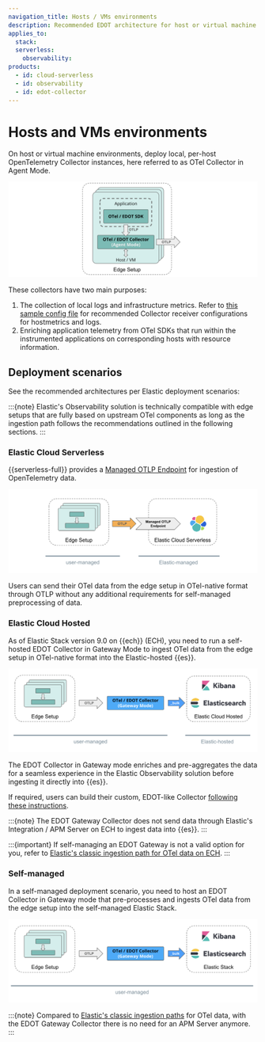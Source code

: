 ```yaml
---
navigation_title: Hosts / VMs environments
description: Recommended EDOT architecture for host or virtual machine environments.
applies_to:
  stack:
  serverless:
    observability:
products:
  - id: cloud-serverless
  - id: observability
  - id: edot-collector
---
```


# Hosts and VMs environments

On host or virtual machine environments, deploy local, per-host OpenTelemetry Collector instances, here referred to as OTel Collector in Agent Mode.

![VM-Edge](../images/arch-vm-edge.png)

These collectors have two main purposes:

1.  The collection of local logs and infrastructure metrics. Refer to [this sample config file](https://github.com/elastic/elastic-agent/blob/main/internal/pkg/otel/samples/linux/managed_otlp/platformlogs_hostmetrics.yml) for recommended Collector receiver configurations for hostmetrics and logs.
2.  Enriching application telemetry from OTel SDKs that run within the instrumented applications on corresponding hosts with resource information.

## Deployment scenarios

See the recommended architectures per Elastic deployment scenarios:

:::{note}
Elastic's Observability solution is technically compatible with edge setups that are fully based on upstream OTel components as long as the ingestion path follows the recommendations outlined in the following sections.
:::

### Elastic Cloud Serverless

{{serverless-full}} provides a [Managed OTLP Endpoint](../motlp.md) for ingestion of OpenTelemetry data.

![VM-Serverless](../images/arch-vm-serverless.png)

Users can send their OTel data from the edge setup in OTel-native format through OTLP without any additional requirements for self-managed preprocessing of data.

### Elastic Cloud Hosted

As of Elastic Stack version 9.0 on {{ech}} (ECH), you need to run a self-hosted EDOT Collector in Gateway Mode to ingest OTel data from the edge setup in OTel-native format into the Elastic-hosted {{es}}.

![VM-ECH](../images/arch-vm-ech.png)

The EDOT Collector in Gateway mode enriches and pre-aggregates the data for a seamless experience in the Elastic Observability solution before ingesting it directly into {{es}}.

If required, users can build their custom, EDOT-like Collector 
[following these instructions](../edot-collector/custom-collector.md).

:::{note}
The EDOT Gateway Collector does not send data through Elastic's Integration / APM Server on ECH to ingest data into {{es}}.
:::

:::{important}
If self-managing an EDOT Gateway is not a valid option for you, refer to [Elastic's classic ingestion path for OTel data on ECH](docs-content://solutions/observability/apm/use-opentelemetry-with-apm.md).
:::

### Self-managed

In a self-managed deployment scenario, you need to host an EDOT Collector in Gateway mode that pre-processes and ingests OTel data from the edge setup into the self-managed Elastic Stack.

![VM-self-managed](../images/arch-vm-self-managed.png)

:::{note}
Compared to [Elastic's classic ingestion paths](docs-content://solutions/observability/apm/use-opentelemetry-with-apm.md) for OTel data, with the EDOT Gateway Collector there is no need for an APM Server anymore.
:::